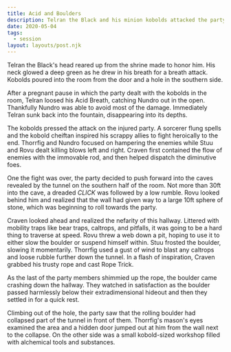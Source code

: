 ```yaml
---
title: Acid and Boulders
description: Telran the Black and his minion kobolds attacked the party. The fight was won and the party pressed depper into the caves, encountering a rolling boulder trap.
date: 2020-05-04
tags:
  - session
layout: layouts/post.njk
---
```


Telran the Black's head reared up from the shrine made to honor him. His neck glowed a deep green as he drew in his breath for a breath attack. Kobolds poured into the room from the door and a hole in the southern side.

After a pregnant pause in which the party dealt with the kobolds in the room, Telran loosed his Acid Breath, catching Nundro out in the open. Thankfully Nundro was able to avoid most of the damage. Immediately Telran sunk back into the fountain, disappearing into its depths.

The kobolds pressed the attack on the injured party. A sorcerer flung spells and the kobold cheiftan inspired his scrappy allies to fight heroically to the end. Thorrfig and Nundro focused on hampering the enemies while Stuu and Rovu dealt killing blows left and right. Craven first contained the flow of enemies with the immovable rod, and then helped dispatch the diminutive foes.

One the fight was over, the party decided to push forward into the caves revealed by the tunnel on the southern half of the room. Not more than 30ft into the cave, a dreaded _CLICK_ was followed by a low rumble. Rovu looked behind him and realized that the wall had given way to a large 10ft sphere of stone, which was beginning to roll towards the party.

Craven looked ahead and realized the nefarity of this hallway. Littered with mobility traps like bear traps, caltrops, and pitfalls, it was going to be a hard thing to traverse at speed. Rovu threw a web down a pit, hoping to use it to either slow the boulder or suspend himself within. Stuu frosted the boulder, slowing it momentarily. Thorrfig used a gust of wind to blast any caltrops and loose rubble further down the tunnel. In a flash of inspiration, Craven grabbed his trusty rope and cast Rope Trick.

As the last of the party members shimmied up the rope, the boulder came crashing down the hallway. They watched in satisfaction as the boulder passed harmlessly below their extradimensional hideout and then they settled in for a quick rest.

Climbing out of the hole, the party saw that the rolling boulder had collapsed part of the tunnel in front of them. Thorrfig's mason's eyes examined the area and a hidden door jumped out at him from the wall next to the collapse. On the other side was a small kobold-sized workshop filled with alchemical tools and substances.